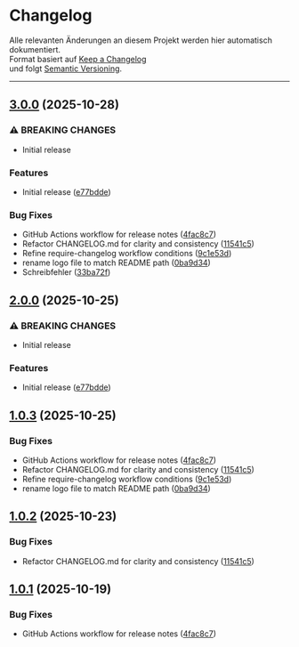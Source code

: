 # Changelog
<!-- Generated by release-please. DO NOT EDIT MANUALLY. -->
Alle relevanten Änderungen an diesem Projekt werden hier automatisch dokumentiert.  
Format basiert auf [Keep a Changelog](https://keepachangelog.com/de/1.1.0/)  
und folgt [Semantic Versioning](https://semver.org/lang/de/).

---

## [3.0.0](https://github.com/HSLU-Exercise/scope-your-project-gruppe_7/compare/v2.0.0...v3.0.0) (2025-10-28)


### ⚠ BREAKING CHANGES

* Initial release

### Features

* Initial release ([e77bdde](https://github.com/HSLU-Exercise/scope-your-project-gruppe_7/commit/e77bdde17b4c4d44c413bbb9be5190a1b2cbc070))


### Bug Fixes

* GitHub Actions workflow for release notes ([4fac8c7](https://github.com/HSLU-Exercise/scope-your-project-gruppe_7/commit/4fac8c7e44864191f25b0bbaa0d83015af450a37))
* Refactor CHANGELOG.md for clarity and consistency ([11541c5](https://github.com/HSLU-Exercise/scope-your-project-gruppe_7/commit/11541c52243bef06b58c462ddb6b0351ecdfd0a7))
* Refine require-changelog workflow conditions ([9c1e53d](https://github.com/HSLU-Exercise/scope-your-project-gruppe_7/commit/9c1e53d10b798bf8667e39e683a2439015780cf3))
* rename logo file to match README path ([0ba9d34](https://github.com/HSLU-Exercise/scope-your-project-gruppe_7/commit/0ba9d340bab25c1ebbdd6944de7d766b67addc03))
* Schreibfehler ([33ba72f](https://github.com/HSLU-Exercise/scope-your-project-gruppe_7/commit/33ba72f417d09f673bd649132db4bbc6b29fdcea))

## [2.0.0](https://github.com/HSLU-Exercise/scope-your-project-gruppe_7/compare/v1.0.3...v2.0.0) (2025-10-25)


### ⚠ BREAKING CHANGES

* Initial release

### Features

* Initial release ([e77bdde](https://github.com/HSLU-Exercise/scope-your-project-gruppe_7/commit/e77bdde17b4c4d44c413bbb9be5190a1b2cbc070))

## [1.0.3](https://github.com/HSLU-Exercise/scope-your-project-gruppe_7/compare/v1.0.2...v1.0.3) (2025-10-25)


### Bug Fixes

* GitHub Actions workflow for release notes ([4fac8c7](https://github.com/HSLU-Exercise/scope-your-project-gruppe_7/commit/4fac8c7e44864191f25b0bbaa0d83015af450a37))
* Refactor CHANGELOG.md for clarity and consistency ([11541c5](https://github.com/HSLU-Exercise/scope-your-project-gruppe_7/commit/11541c52243bef06b58c462ddb6b0351ecdfd0a7))
* Refine require-changelog workflow conditions ([9c1e53d](https://github.com/HSLU-Exercise/scope-your-project-gruppe_7/commit/9c1e53d10b798bf8667e39e683a2439015780cf3))
* rename logo file to match README path ([0ba9d34](https://github.com/HSLU-Exercise/scope-your-project-gruppe_7/commit/0ba9d340bab25c1ebbdd6944de7d766b67addc03))

## [1.0.2](https://github.com/HSLU-Exercise/scope-your-project-gruppe_7/compare/v1.0.1...v1.0.2) (2025-10-23)


### Bug Fixes

* Refactor CHANGELOG.md for clarity and consistency ([11541c5](https://github.com/HSLU-Exercise/scope-your-project-gruppe_7/commit/11541c52243bef06b58c462ddb6b0351ecdfd0a7))

## [1.0.1](https://github.com/HSLU-Exercise/scope-your-project-gruppe_7/compare/v1.0.0...v1.0.1) (2025-10-19)

### Bug Fixes
- GitHub Actions workflow for release notes ([4fac8c7](https://github.com/HSLU-Exercise/scope-your-project-gruppe_7/commit/4fac8c7e44864191f25b0bbaa0d83015af450a37))

